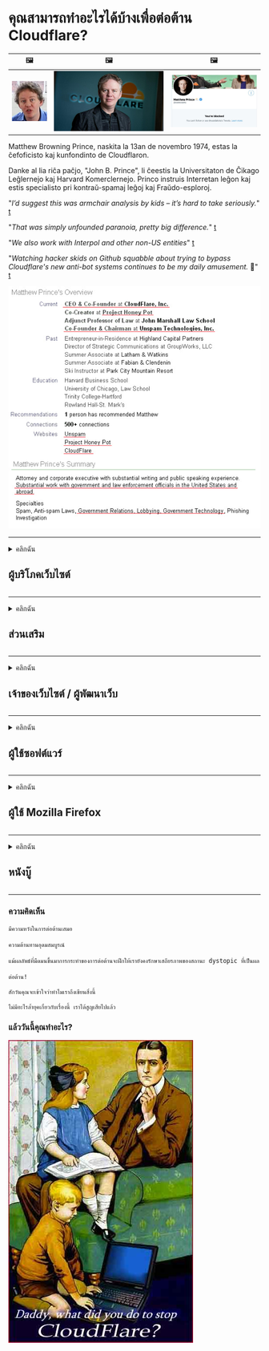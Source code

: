 # คุณสามารถทำอะไรได้บ้างเพื่อต่อต้าน Cloudflare?

| 🖼 | 🖼 | 🖼 |
| --- | --- | --- |
| ![](../image/matthew_prince_teen.jpg) | ![](../image/matthew_prince.jpg) | ![](../image/blockedbymatthewprince.jpg) |


Matthew Browning Prince, naskita la 13an de novembro 1974, estas la ĉefoficisto kaj kunfondinto de Cloudflaron.

Danke al lia riĉa paĉjo, "John B. Prince", li ĉeestis la Universitaton de Ĉikago Leĝlernejo kaj Harvard Komerclernejo.
Princo instruis Interretan leĝon kaj estis specialisto pri kontraŭ-spamaj leĝoj kaj Fraŭdo-esploroj.


"*I’d suggest this was armchair analysis by kids – it’s hard to take seriously.*" [t](https://www.theguardian.com/technology/2015/nov/19/cloudflare-accused-by-anonymous-helping-isis)

"*That was simply unfounded paranoia, pretty big difference.*"  [t](https://twitter.com/xxdesmus/status/992757936123359233)

"*We also work with Interpol and other non-US entities*" [t](https://twitter.com/eastdakota/status/1203028504184360960)

"*Watching hacker skids on Github squabble about trying to bypass Cloudflare's new anti-bot systems continues to be my daily amusement.* 🍿" [t](https://twitter.com/eastdakota/status/1273277839102656515)


![](../image/whoismp.jpg)

---


<details>
<summary>คลิกฉัน

## ผู้บริโภคเว็บไซต์
</summary>


- หากเว็บไซต์ที่คุณชอบใช้ Cloudflare โปรดบอกพวกเขาว่าอย่าใช้ Cloudflare
  - การส่งเสียงครวญครางบนโซเชียลมีเดียเช่น Facebook, Reddit, Twitter หรือ Mastodon ไม่ได้สร้างความแตกต่าง [การกระทำดังกว่าแฮชแท็ก](https://twitter.com/phyzonloop/status/1274132092490862594)
  - พยายามติดต่อไปยังเจ้าของเว็บไซต์หากคุณต้องการทำตัวให้เป็นประโยชน์

[Cloudflare กล่าว](https://github.com/Eloston/ungoogled-chromium/issues/783):
```
เราขอแนะนำให้คุณติดต่อผู้ดูแลระบบสำหรับบริการหรือไซต์ที่คุณประสบปัญหาและแบ่งปันประสบการณ์ของคุณ
```

[หากคุณไม่ถามเจ้าของเว็บไซต์ก็ไม่มีทางรู้ปัญหานี้](../PEOPLE.md)

![](../image/liberapay.jpg)

[ตัวอย่างที่ประสบความสำเร็จ](https://counterpartytalk.org/t/turn-off-cloudflare-on-counterparty-co-plz/164/5).<br>
คุณมีปัญหา? [จงเปล่งเสียงของคุณตอนนี้](https://github.com/maraoz/maraoz.github.io/issues/1) ตัวอย่างด้านล่าง

```
คุณแค่ช่วยการเซ็นเซอร์องค์กรและการเฝ้าระวังจำนวนมาก
https://git.sdf.org/deCloudflare/cloudflare-tor/src/branch/master/README.md
```

```
หน้าเว็บของคุณอยู่ในสวนที่มีกำแพงล้อมรอบส่วนตัวของ CloudFlare ซึ่งละเมิดความเป็นส่วนตัว
https://git.sdf.org/deCloudflare/cloudflare-tor/
```

- ใช้เวลาอ่านนโยบายความเป็นส่วนตัวของเว็บไซต์
  - หากเว็บไซต์อยู่เบื้องหลัง Cloudflare หรือเว็บไซต์กำลังใช้บริการที่เชื่อมต่อกับ Cloudflare

ต้องอธิบายว่า "Cloudflare" คืออะไรและขออนุญาตแชร์ข้อมูลของคุณกับ Cloudflare หากไม่ดำเนินการดังกล่าวจะส่งผลให้เกิดการละเมิดความไว้วางใจและควรหลีกเลี่ยงเว็บไซต์ที่เป็นปัญหา

[ตัวอย่างนโยบายความเป็นส่วนตัวที่ยอมรับได้อยู่ที่นี่](https://archive.is/bDlTz) ("Subprocessors" > "Entity Name")

```
ฉันได้อ่านนโยบายความเป็นส่วนตัวของคุณแล้ว แต่ไม่พบคำว่า Cloudflare
ฉันปฏิเสธที่จะแบ่งปันข้อมูลกับคุณหากคุณยังคงป้อนข้อมูลของฉันไปยัง Cloudflare
https://git.sdf.org/deCloudflare/cloudflare-tor/
```

นี่คือตัวอย่างนโยบายความเป็นส่วนตัวที่ไม่มีคำว่า Cloudflare
[Liberland Jobs](https://archive.is/daKIr) [privacy policy](https://docsend.com/view/feiwyte):

![](../image/cfwontobey.jpg)

Cloudflare มีนโยบายความเป็นส่วนตัวของตัวเอง
[Cloudflare ชอบคนที่ชอบแกล้งคนอื่น](https://www.reddit.com/r/GamerGhazi/comments/2s64fe/be_wary_reporting_to_cloudflare/)

นี่คือตัวอย่างที่ดีสำหรับแบบฟอร์มสมัครใช้งานเว็บไซต์
AFAIK เว็บไซต์ศูนย์ทำสิ่งนี้ คุณจะเชื่อใจพวกเขาหรือไม่?

```
การคลิก "สมัครใช้งาน XYZ" แสดงว่าคุณยอมรับข้อกำหนดในการให้บริการและคำชี้แจงสิทธิ์ส่วนบุคคลของเรา
คุณตกลงที่จะแบ่งปันข้อมูลของคุณกับ Cloudflare และยอมรับคำชี้แจงสิทธิ์ส่วนบุคคลของ cloudflare ด้วย
หาก Cloudflare รั่วไหลข้อมูลของคุณหรือไม่ยอมให้คุณเชื่อมต่อกับเซิร์ฟเวอร์ของเราไม่ใช่ความผิดของเรา [*]

[ ลงชื่อ ] [ ฉันไม่เห็นด้วย ]
```
[*] [PEOPLE.md](../PEOPLE.md)


- พยายามอย่าใช้บริการของพวกเขา จำไว้ว่าคุณกำลังถูกจับตามองโดย Cloudflare
  - ["I'm in your TLS, sniffin' your passworz"](../image/iminurtls.jpg)

- ค้นหาเว็บไซต์อื่น มีทางเลือกและโอกาสบนอินเทอร์เน็ต!

- โน้มน้าวให้เพื่อนของคุณใช้ Tor เป็นประจำทุกวัน
  - การไม่เปิดเผยตัวตนควรเป็นมาตรฐานของอินเทอร์เน็ตแบบเปิด!
  - [โปรดทราบว่าโครงการ Tor ไม่ชอบโครงการนี้](../HISTORY.md)

</details>

------

<details>
<summary>คลิกฉัน

## ส่วนเสริม
</summary>

- หากเบราว์เซอร์ของคุณคือ Firefox, Tor Browser หรือ Ungoogled Chromium ให้ใช้หนึ่งในส่วนเสริมเหล่านี้ด้านล่าง
  - หากคุณต้องการเพิ่มส่วนเสริมใหม่อื่น ๆ ถามเกี่ยวกับเรื่องนี้ก่อน


| ชื่อ | นักพัฒนา | สนับสนุน | สามารถบล็อก | สามารถแจ้งเตือน | Chrome |
| -------- | -------- | -------- | -------- | -------- | -------- |
| [Bloku Cloudflaron MITM-Atakon](../subfiles/about.bcma.md) | #Addon | [ ? ](README.md) | **ใช่**     | **ใช่**     |  **ใช่** |
| [Ĉu ligoj estas vundeblaj al MITM-atako?](../subfiles/about.ismm.md) | #Addon | [ ? ](README.md) | ไม่     | **ใช่**     |  **ใช่** |
| [Ĉu ĉi tiuj ligoj blokos Tor-uzanton?](../subfiles/about.isat.md) | #Addon | [ ? ](README.md) | ไม่     | **ใช่**     |  **ใช่** |
| [Block Cloudflare MITM Attack](https://trac.torproject.org/projects/tor/attachment/ticket/24351/block_cloudflare_mitm_attack-1.0.14.1-an%2Bfx.xpi)<br>[**DELETED BY TOR PROJECT**](../HISTORY.md) | nullius | [ ? ](tool/block_cloudflare_mitm_fx), [Link](README.md) | **ใช่**     | **ใช่**     |  ไม่ |
| [TPRB](http://34ahehcli3epmhbu2wbl6kw6zdfl74iyc4vg3ja4xwhhst332z3knkyd.onion/) | Sw | [ ? ](http://34ahehcli3epmhbu2wbl6kw6zdfl74iyc4vg3ja4xwhhst332z3knkyd.onion/) | **ใช่**     | **ใช่**     |  ไม่ |
| [Detect Cloudflare](https://addons.mozilla.org/en-US/firefox/addon/detect-cloudflare/) | Frank Otto | [ ? ](https://github.com/traktofon/cf-detect) | ไม่     | **ใช่**     |  ไม่ |
| [True Sight](https://addons.mozilla.org/en-US/firefox/addon/detect-cloudflare-plus/) | claustromaniac | [ ? ](https://github.com/claustromaniac/detect-cloudflare-plus) | ไม่     | **ใช่**     |  ไม่ |
| [Which Cloudflare datacenter am I visiting?](https://addons.mozilla.org/en-US/firefox/addon/cf-pop/) | 依云 | [ ? ](https://github.com/lilydjwg/cf-pop) | ไม่     | **ใช่**     |  ไม่ |


- "Decentraleyes" สามารถหยุดการเชื่อมต่อกับ "CDNJS (Cloudflare)" ได้
  - ช่วยป้องกันไม่ให้คำขอจำนวนมากเข้าถึงเครือข่ายและให้บริการไฟล์ในเครื่องเพื่อป้องกันไม่ให้ไซต์เสียหาย
  - นักพัฒนาตอบกลับ: "[very concerning indeed](https://github.com/Synzvato/decentraleyes/issues/236#issuecomment-352049501)", "[widespread usage severely centralizes the web](https://github.com/Synzvato/decentraleyes/issues/251#issuecomment-366752049)"

- [คุณยังสามารถลบหรือไม่ไว้วางใจใบรับรอง Cloudflare จาก Certificate Authority (CA) ของคุณได้](https://www.ssl.com/how-to/remove-root-certificate-firefox/)

</details>

------

<details>
<summary>คลิกฉัน

## เจ้าของเว็บไซต์ / ผู้พัฒนาเว็บ
</summary>


![](../image/word_cloudflarefree.jpg)

- อย่าใช้โซลูชัน Cloudflare ระยะเวลา
  - คุณสามารถทำได้ดีกว่านั้นใช่มั้ย? [วิธีลบการสมัครสมาชิกแผนโดเมนหรือบัญชีของ Cloudflare](https://support.cloudflare.com/hc/en-us/articles/200167776-Removing-subscriptions-plans-domains-or-accounts)

| 🖼 | 🖼 |
| --- | --- |
| ![](../image/htmlalertcloudflare.jpg) | ![](../image/htmlalertcloudflare2.jpg) |

- ต้องการลูกค้าเพิ่มหรือไม่? คุณรู้ว่าต้องทำอย่างไร คำใบ้คือ "เหนือเส้น"
  - [สวัสดีคุณเขียนว่า "เราให้ความสำคัญกับความเป็นส่วนตัวของคุณอย่างจริงจัง" แต่ฉันได้รับ "Error 403 Forbidden Anonymous Proxy Not Allowed"](https://it.slashdot.org/story/19/02/19/0033255/stop-saying-we-take-your-privacy-and-security-seriously) เหตุใดคุณจึงบล็อก Tor หรือ VPN [และเหตุใดคุณจึงบล็อกอีเมลชั่วคราว](http://523kpawzkarw3j6afz2elxfs4h3hfclomkcmbjs6kaimo4lokympi6yd.onion/)

![](../image/anonexist.jpg)

- การใช้ Cloudflare จะเพิ่มโอกาสที่ไฟดับ ผู้เยี่ยมชมไม่สามารถเข้าถึงเว็บไซต์ของคุณได้หากเซิร์ฟเวอร์ของคุณหยุดทำงานหรือ Cloudflare ไม่ทำงาน
  - [คุณคิดว่า Cloudflare ไม่เคยลงไปจริงๆหรือ?](https://www.ibtimes.com/cloudflare-down-not-working-sites-producing-504-gateway-timeout-errors-2618008) [Another](https://twitter.com/Jedduff/status/1097875615997399040) [sample](https://twitter.com/search?f=tweets&vertical=default&q=Cloudflare%20is%20having%20problems). [Need more](../PEOPLE.md)?

![](../image/cloudflareinternalerror.jpg)

- การใช้ Cloudflare เพื่อพร็อกซี "บริการ API" "เซิร์ฟเวอร์อัปเดตซอฟต์แวร์" หรือ "ฟีด RSS" จะเป็นอันตรายต่อลูกค้าของคุณ ลูกค้าโทรหาคุณและบอกว่า "ฉันไม่สามารถใช้ API ของคุณได้อีกต่อไป" และคุณไม่รู้ว่าเกิดอะไรขึ้น Cloudflare สามารถบล็อกลูกค้าของคุณแบบเงียบ ๆ คิดว่าไหวมั้ย?
  - มีไคลเอนต์โปรแกรมอ่าน RSS และบริการออนไลน์ของผู้อ่าน RSS มากมาย เหตุใดคุณจึงเผยแพร่ RSS feed หากคุณไม่อนุญาตให้ผู้คนสมัครสมาชิก

![](../image/rssfeedovercf.jpg)

- คุณต้องการใบรับรอง HTTPS หรือไม่? ใช้ "Let's Encrypt" หรือซื้อจาก บริษัท CA

- คุณต้องการเซิร์ฟเวอร์ DNS หรือไม่? ไม่สามารถตั้งค่าเซิร์ฟเวอร์ของคุณเอง? แล้วพวกเขาล่ะ: [Hurricane Electric Free DNS](https://dns.he.net/), [Dyn.com](https://dyn.com/dns/), [1984 Hosting](https://www.1984hosting.com/), [Afraid.Org (ผู้ดูแลระบบจะลบบัญชีของคุณหากคุณใช้ TOR)](https://freedns.afraid.org/)

- กำลังมองหาบริการโฮสติ้ง? ฟรีเท่านั้น? แล้วพวกเขาล่ะ: [Onion Service](http://vww6ybal4bd7szmgncyruucpgfkqahzddi37ktceo3ah7ngmcopnpyyd.onion/en/security/network-security/tor/onionservices-best-practices), [Free Web Hosting Area](https://freewha.com/), [Autistici/Inventati Web Site Hosting](https://www.autinv5q6en4gpf4.onion/services/website), [Github Pages](https://pages.github.com/), [Surge](https://surge.sh/)
  - [รายการทางเลือกสำหรับ Cloudflare](../subfiles/cloudflare-alternatives.md)

- คุณใช้ "cloudflare-ipfs.com" หรือไม่ [คุณรู้หรือไม่ว่า Cloudflare IPFS ไม่ดี?](../PEOPLE.md)

- ติดตั้ง Web Application Firewall เช่น OWASP และ Fail2Ban บนเซิร์ฟเวอร์ของคุณและกำหนดค่าให้เหมาะสม
  - การบล็อกทอร์ไม่ใช่วิธีแก้ปัญหา อย่าลงโทษทุกคนสำหรับผู้ใช้ที่ไม่ดีเพียงเล็กน้อย

- เปลี่ยนเส้นทางหรือบล็อกผู้ใช้ "Cloudflare Warp" ไม่ให้เข้าถึงเว็บไซต์ของคุณ และให้เหตุผลถ้าคุณทำได้

> รายการ IP: "[ช่วง IP ปัจจุบันของ Cloudflare](cloudflare_inc/)"

> A: เพียงแค่บล็อกพวกเขา

```
server {
...
deny 173.245.48.0/20;
deny 103.21.244.0/22;
deny 103.22.200.0/22;
deny 103.31.4.0/22;
deny 141.101.64.0/18;
deny 108.162.192.0/18;
deny 190.93.240.0/20;
deny 188.114.96.0/20;
deny 197.234.240.0/22;
deny 198.41.128.0/17;
deny 162.158.0.0/15;
deny 104.16.0.0/12;
deny 172.64.0.0/13;
deny 131.0.72.0/22;
deny 2400:cb00::/32;
deny 2606:4700::/32;
deny 2803:f800::/32;
deny 2405:b500::/32;
deny 2405:8100::/32;
deny 2a06:98c0::/29;
deny 2c0f:f248::/32;
...
}
```

> B: เปลี่ยนเส้นทางไปยังหน้าคำเตือน

```
http {
...
geo $iscf {
default 0;
173.245.48.0/20 1;
103.21.244.0/22 1;
103.22.200.0/22 1;
103.31.4.0/22 1;
141.101.64.0/18 1;
108.162.192.0/18 1;
190.93.240.0/20 1;
188.114.96.0/20 1;
197.234.240.0/22 1;
198.41.128.0/17 1;
162.158.0.0/15 1;
104.16.0.0/12 1;
172.64.0.0/13 1;
131.0.72.0/22 1;
2400:cb00::/32 1;
2606:4700::/32 1;
2803:f800::/32 1;
2405:b500::/32 1;
2405:8100::/32 1;
2a06:98c0::/29 1;
2c0f:f248::/32 1;
}
...
}

server {
...
if ($iscf) {rewrite ^ https://example.com/cfwsorry.php;}
...
}

<?php
header('HTTP/1.1 406 Not Acceptable');
echo <<<CLOUDFLARED
Thank you for visiting ourwebsite.com!<br />
We are sorry, but we can't serve you because your connection is being intercepted by Cloudflare.<br />
Please read https://git.sdf.org/deCloudflare/cloudflare-tor for more information.<br />
CLOUDFLARED;
die();
```

- ตั้งค่า Tor Onion Service หรือ I2P หากคุณเชื่อในเสรีภาพและยินดีต้อนรับผู้ใช้ที่ไม่ระบุชื่อ

- ขอคำแนะนำจากผู้ให้บริการเว็บไซต์คู่อื่น ๆ ของ Clearnet / Tor และหาเพื่อนที่ไม่เปิดเผยตัวตน!

</details>

------

<details>
<summary>คลิกฉัน

## ผู้ใช้ซอฟต์แวร์
</summary>


- Discord ใช้ CloudFlare ทางเลือก? เราแนะนำ [**Briar** (Android)](https://f-droid.org/en/packages/org.briarproject.briar.android/), [Ricochet (PC)](https://ricochet.im/), [Tox + Tor (Android/PC)](https://tox.chat/download.html)
  - Briar มี Tor daemon ดังนั้นคุณไม่ต้องติดตั้ง Orbot
  - นักพัฒนา Qwtch, Open Privacy, ลบโปรเจ็กต์ stop_cloudflare ออกจากบริการคอมไพล์โดยไม่ต้องแจ้งให้ทราบ

- หากคุณใช้ Debian GNU / Linux หรืออนุพันธ์ใด ๆ ให้สมัครสมาชิก: [bug #831835](https://bugs.debian.org/cgi-bin/bugreport.cgi?bug=831835). และถ้าทำได้ให้ช่วยตรวจสอบแพตช์และช่วยผู้ดูแลให้ได้ข้อสรุปที่ถูกต้องว่าควรจะยอมรับหรือไม่

- แนะนำเบราว์เซอร์เหล่านี้เสมอ

| ชื่อ | นักพัฒนา | สนับสนุน | แสดงความคิดเห็น |
| -------- | -------- | -------- | -------- |
| [Ungoogled-Chromium](https://ungoogled-software.github.io/ungoogled-chromium-binaries/) | Eloston | [ ? ](https://github.com/Eloston/ungoogled-chromium) | PC (Win, Mac, Linux)  _!Tor_ |
| [Bromite](https://www.bromite.org/fdroid) | Bromite | [ ? ](https://github.com/bromite/bromite/issues) | Android  _!Tor_ |
| [Tor Browser](https://www.torproject.org/download/) | Tor Project | [ ? ](https://support.torproject.org/) | PC (Win, Mac, Linux)  _Tor_|
| [Tor Browser Android](https://www.torproject.org/download/) | Tor Project | [ ? ](https://support.torproject.org/) | Android  _Tor_|
| [Onion Browser](https://itunes.apple.com/us/app/onion-browser/id519296448?mt=8) | Mike Tigas | [ ? ](https://github.com/OnionBrowser/OnionBrowser/issues) | Apple iOS  _Tor_|
| [GNU/Icecat](https://www.gnu.org/software/gnuzilla/) | GNU | [ ? ](https://www.gnu.org/software/gnuzilla/) | PC (Linux) |
| [IceCatMobile](https://f-droid.org/en/packages/org.gnu.icecat/) | GNU | [ ? ](https://lists.gnu.org/mailman/listinfo/bug-gnuzilla) | Android |
| [Iridium Browser](https://iridiumbrowser.de/about/) | Iridium | [ ? ](https://github.com/iridium-browser/iridium-browser/) | PC (Win, Mac, Linux, OpenBSD) |


ความเป็นส่วนตัวของซอฟต์แวร์อื่น ๆ ไม่สมบูรณ์ นี่ไม่ได้หมายความว่าเบราว์เซอร์ Tor นั้น "สมบูรณ์แบบ"
ไม่มีความปลอดภัย 100% หรือเป็นส่วนตัว 100% บนอินเทอร์เน็ตและเทคโนโลยี

- ไม่ต้องการใช้ Tor? คุณสามารถใช้เบราว์เซอร์ใดก็ได้กับ Tor daemon
  - [โปรดทราบว่าโครงการ Tor ไม่ชอบสิ่งนี้](https://support.torproject.org/tbb/tbb-9/) ใช้ Tor Browser หากคุณสามารถทำได้
- [วิธีใช้ Chromium กับ Tor](../subfiles/chromium_tor.md)


พูดคุยเกี่ยวกับความเป็นส่วนตัวของซอฟต์แวร์อื่น ๆ

- [หากคุณจำเป็นต้องใช้ Firefox จริงๆให้เลือก "Firefox ESR"](https://www.mozilla.org/en-US/firefox/organizations/)
  - [Firefox - สปายแวร์ Watchdog](https://spyware.neocities.org/articles/firefox.html)
  - [Firefox ปฏิเสธการพูดฟรีห้ามพูดฟรี](https://web.archive.org/web/20200423010026/https://reclaimthenet.org/firefox-rejects-free-speech-bans-free-speech-commenting-plugin-dissenter-from-its-extensions-gallery/)
  - ["100+ โหวต ดูเหมือนว่าการขอให้ บริษัท ซอฟต์แวร์ยึดติดกับ ... ซอฟต์แวร์มีมากเกินไปในทุกวันนี้"](https://old.reddit.com/r/firefox/comments/gutdiw/weve_got_work_to_do_the_mozilla_blog/fslbbb6/)
  - [เอ่อทำไม Firefox ถึงแสดงลิงก์ผู้สนับสนุนในแถบ URL ของฉัน](https://www.reddit.com/r/firefox/comments/jybx2w/uh_why_is_firefox_showing_me_sponsored_links_in/)
  - [Mozilla - Devil Incarnate](https://digdeeper.neocities.org/ghost/mozilla.html)

- [โปรดจำไว้ว่า Mozilla กำลังใช้บริการ Cloudflare](https://www.robtex.com/dns-lookup/www.mozilla.org) [พวกเขายังใช้บริการ DNS ของ Cloudflare กับผลิตภัณฑ์ของตน](https://www.theregister.co.uk/2018/03/21/mozilla_testing_dns_encryption/)

- [Mozilla ปฏิเสธตั๋วนี้อย่างเป็นทางการ](https://bugzilla.mozilla.org/show_bug.cgi?id=1426618)

- [Firefox Focus เป็นเรื่องตลก](https://github.com/mozilla-mobile/focus-android/issues/1743) [พวกเขาสัญญาว่าจะปิดการส่งข้อมูลทางไกล แต่พวกเขาเปลี่ยนมัน](https://github.com/mozilla-mobile/focus-android/issues/4210)

- [ผู้พัฒนา PaleMoon / Basilisk ชอบ Cloudflare](https://github.com/mozilla-mobile/focus-android/issues/1743#issuecomment-345993097)
  - [เซิร์ฟเวอร์เก็บถาวรของ Pale Moon ถูกแฮ็กและแพร่กระจายมัลแวร์เป็นเวลา 18 เดือน](https://www.reddit.com/r/privacytoolsIO/comments/cc808y/pale_moons_archive_server_hacked_and_spread/)
  - เขาเกลียดผู้ใช้ทอร์ด้วย - "[ปล่อยให้เป็นปฏิปักษ์กับตจว. ฉันคิดว่าไซต์ส่วนใหญ่ควรเป็นศัตรูกับ Tor โดยพิจารณาจากปัจจัยการละเมิดที่สูงมาก](https://github.com/yacy/yacy_search_server/issues/314#issuecomment-565932097)"

- [Waterfox มีปัญหา "โทรศัพท์บ้าน" ที่รุนแรง](https://spyware.neocities.org/articles/waterfox.html)

- [Google Chrome เป็นสปายแวร์](https://www.gnu.org/proprietary/malware-google.en.html)
  - [Google กำหนดโปรไฟล์กิจกรรมของคุณ](https://spyware.neocities.org/articles/chrome.html)

- [SRWare Iron ทำการเชื่อมต่อโทรศัพท์ที่บ้านมากเกินไป](https://spyware.neocities.org/articles/iron.html) นอกจากนี้ยังเชื่อมต่อกับโดเมนของ Google

- [Brave Browser อนุญาตพิเศษตัวติดตาม Facebook / Twitter](https://www.bleepingcomputer.com/news/security/facebook-twitter-trackers-whitelisted-by-brave-browser/)
  - [นี่คือปัญหาเพิ่มเติม](https://spyware.neocities.org/articles/brave.html)
  - [รหัสพันธมิตร binance](https://twitter.com/cryptonator1337/status/1269594587716374528)

- [Microsoft Edge ช่วยให้ Facebook เรียกใช้โค้ด Flash ด้านหลังผู้ใช้](https://www.zdnet.com/article/microsoft-edge-lets-facebook-run-flash-code-behind-users-backs/)

- [Vivaldi ไม่เคารพความเป็นส่วนตัวของคุณ](https://spyware.neocities.org/articles/vivaldi.html)

- [ระดับสปายแวร์ Opera: สูงมาก](https://spyware.neocities.org/articles/opera.html)

- Apple iOS: [คุณไม่ควรใช้ iOS เลยเพราะส่วนใหญ่เป็นมัลแวร์](https://www.gnu.org/proprietary/malware-apple.html)

ดังนั้นเราขอแนะนำตารางด้านบนเท่านั้น ไม่มีอะไรอีกแล้ว.

</details>

------

<details>
<summary>คลิกฉัน

## ผู้ใช้ Mozilla Firefox
</summary>


- "Firefox Nightly" จะส่งข้อมูลระดับการดีบักไปยังเซิร์ฟเวอร์ Mozilla โดยไม่ใช้วิธีเลือกไม่ใช้
  - [เซิร์ฟเวอร์ Mozilla กำลังโจมตี Cloudflare](https://www.digwebinterface.com/?hostnames=www.mozilla.org%0D%0Amozilla.cloudflare-dns.com&type=&ns=resolver&useresolver=8.8.4.4&nameservers=)

- เป็นไปได้ที่จะห้ามไม่ให้ Firefox เชื่อมต่อกับเซิร์ฟเวอร์ Mozilla
  - [คู่มือเทมเพลตนโยบายของ Mozilla](https://github.com/mozilla/policy-templates/blob/master/README.md)
  - โปรดทราบว่าเคล็ดลับนี้อาจหยุดทำงานในเวอร์ชันที่ใหม่กว่าเนื่องจาก Mozilla ชอบที่จะอนุญาตพิเศษตัวเอง
  - ใช้ไฟร์วอลล์และตัวกรอง DNS เพื่อบล็อกอย่างสมบูรณ์

"`/distribution/policies.json`"

>     "WebsiteFilter": {
> 		"Block": [
> 		"*://*.mozilla.com/*",
> 		"*://*.mozilla.net/*",
> 		"*://*.mozilla.org/*",
> 		"*://webcompat.com/*",
> 		"*://*.firefox.com/*",
> 		"*://*.thunderbird.net/*",
> 		"*://*.cloudflare.com/*"
> 		]
>     },


- ~~รายงานข้อผิดพลาดในตัวติดตามของ mozilla โดยบอกว่าอย่าใช้ Cloudflare~~ มีรายงานข้อผิดพลาดเกี่ยวกับ bugzilla หลายคนโพสต์ความกังวลของพวกเขาอย่างไรก็ตามข้อบกพร่องถูกซ่อนไว้โดยผู้ดูแลระบบในปี 2018

- คุณสามารถปิด DoH ใน Firefox
  - [เปลี่ยนผู้ให้บริการ DNS เริ่มต้นของ firefox](../subfiles/change-firefox-dns.md)

![](../image/firefoxdns.jpg)

- [หากคุณต้องการใช้ DNS ที่ไม่ใช่ ISP ให้ลองใช้บริการ OpenNIC Tier2 DNS หรือบริการ DNS ที่ไม่ใช่ Cloudflare](https://wiki.opennic.org/start)
![](../image/opennic.jpg)
  - บล็อก Cloudflare ด้วย DNS [Crimeflare DNS](https://dns.crimeflare.eu.org/)

- คุณสามารถใช้ Tor เป็นตัวแก้ไข DNS [หากคุณไม่ใช่ผู้เชี่ยวชาญของ Tor โปรดถามคำถามที่นี่](https://tor.stackexchange.com/)

> **อย่างไร?**
> 1. ดาวน์โหลด Tor และติดตั้งบนคอมพิวเตอร์ของคุณ
> 2. เพิ่มบรรทัดนี้ในไฟล์ "torrc"
> DNSPort 127.0.0.1:53
> 3. รีสตาร์ท Tor.
> 4. ตั้งค่าเซิร์ฟเวอร์ DNS ของคอมพิวเตอร์ของคุณเป็น "127.0.0.1"

</details>

------

<details>
<summary>คลิกฉัน

## หนังบู๊
</summary>


- บอกคนรอบข้างเกี่ยวกับอันตรายของ Cloudflare

- [ช่วยปรับปรุงที่เก็บนี้](https://git.sdf.org/deCloudflare/cloudflare-tor).
  - ทั้งรายการข้อโต้แย้งและรายละเอียด

- [จัดทำเอกสารและเปิดเผยต่อสาธารณะเมื่อมีสิ่งผิดปกติเกิดขึ้นกับ Cloudflare (และ บริษัท ที่คล้ายกัน) อย่าลืมพูดถึงที่เก็บนี้เมื่อคุณทำเช่นนั้น](https://git.sdf.org/deCloudflare/cloudflare-tor) :)

- รับผู้คนจำนวนมากขึ้นโดยใช้ Tor โดยค่าเริ่มต้นเพื่อให้พวกเขาได้สัมผัสกับเว็บจากมุมมองของส่วนต่างๆของโลก

- เริ่มต้นกลุ่มในโซเชียลมีเดียและพื้นที่ทำงานเพื่อปลดปล่อยโลกจาก Cloudflare

- ลิงก์ไปยังกลุ่มเหล่านี้บนที่เก็บนี้ตามความเหมาะสมซึ่งอาจเป็นที่สำหรับประสานการทำงานร่วมกันเป็นกลุ่ม

- [เริ่ม coop ที่สามารถให้ทางเลือกที่ไม่ใช่องค์กรที่มีความหมายสำหรับ Cloudflare](../subfiles/cloudflare-alternatives.md)

- แจ้งให้เราทราบถึงทางเลือกอื่น ๆ เพื่อช่วยอย่างน้อยก็ให้การป้องกันหลายชั้นกับ Cloudflare

- หากคุณเป็นลูกค้า Cloudflare ให้ตั้งค่าความเป็นส่วนตัวและรอให้ลูกค้าละเมิด
  - [จากนั้นนำไปใช้ภายใต้ค่าธรรมเนียมการต่อต้านสแปม / การละเมิดความเป็นส่วนตัว](https://twitter.com/thexpaw/status/1108424723233419264)

- หากคุณอยู่ในสหรัฐอเมริกาและเว็บไซต์ที่เป็นปัญหาคือธนาคารหรือนักบัญชีให้พยายามกดดันทางกฎหมายภายใต้ Gramm – Leach – Bliley Act หรือ American with DIsabilities Act และรายงานกลับมาให้เราทราบว่าคุณไปได้ไกลแค่ไหน .

- หากเว็บไซต์เป็นไซต์ของรัฐบาลให้พยายามกดดันทางกฎหมายภายใต้การแก้ไขรัฐธรรมนูญของสหรัฐอเมริกาครั้งที่ 1

- หากคุณเป็นพลเมืองของสหภาพยุโรปโปรดติดต่อเว็บไซต์เพื่อส่งข้อมูลส่วนบุคคลของคุณภายใต้ข้อบังคับการคุ้มครองข้อมูลทั่วไป หากพวกเขาปฏิเสธที่จะให้ข้อมูลของคุณนั่นถือเป็นการละเมิดกฎหมาย

- สำหรับ บริษัท ที่อ้างว่าเสนอบริการบนเว็บไซต์ของตนให้ลองรายงานว่าเป็น "โฆษณาเท็จ" ต่อองค์กรคุ้มครองผู้บริโภคและ BBB เว็บไซต์ Cloudflare ให้บริการโดยเซิร์ฟเวอร์ Cloudflare

- [ITU แนะนำในบริบทของสหรัฐอเมริกาว่า Cloudflare เริ่มมีขนาดใหญ่พอที่กฎหมายต่อต้านการผูกขาดอาจถูกนำมาใช้กับพวกเขา](https://www.itu.int/en/ITU-T/Workshops-and-Seminars/20181218/Documents/Geoff_Huston_Presentation.pdf)

- เป็นไปได้ว่า GNU GPL เวอร์ชัน 4 อาจมีข้อกำหนดในการจัดเก็บซอร์สโค้ดไว้เบื้องหลังบริการดังกล่าวซึ่งต้องใช้สำหรับ GPLv4 และโปรแกรมที่ใหม่กว่าทั้งหมดที่อย่างน้อยซอร์สโค้ดสามารถเข้าถึงได้ผ่านสื่อที่ไม่เลือกปฏิบัติกับผู้ใช้ Tor

</details>

------

### ความคิดเห็น

```
มีความหวังในการต่อต้านเสมอ

ความต้านทานอุดมสมบูรณ์

แม้ผลลัพธ์ที่มืดมนขึ้นมาการกระทำของการต่อต้านจะฝึกให้เรายังคงรักษาเสถียรภาพของสถานะ dystopic ที่เป็นผล

ต่อต้าน!
```

```
สักวันคุณจะเข้าใจว่าทำไมเราถึงเขียนสิ่งนี้
```

```
ไม่มีอะไรล้ำยุคเกี่ยวกับเรื่องนี้ เราได้สูญเสียไปแล้ว
```

### แล้ววันนี้คุณทำอะไร?


![](../image/stopcf.jpg)
